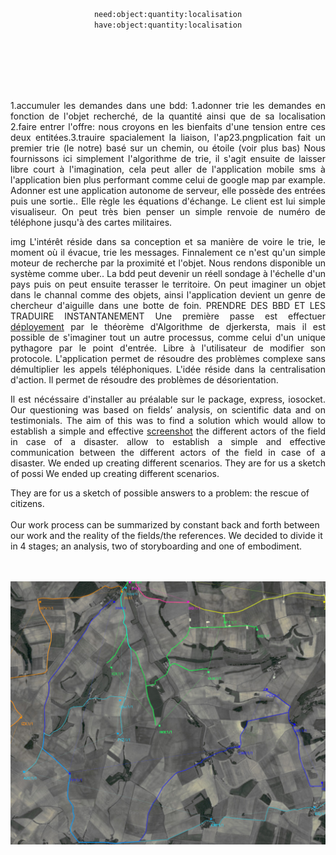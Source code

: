  <br><br><br><br>
 <p align="center">
<code>need:object:quantity:localisation</code><br>
<code>have:object:quantity:localisation</code>
 </p>
<br><br><br><br><br>

 <p align="justify">
1.accumuler les demandes dans une bdd: 1.adonner trie les demandes en fonction de l'objet recherché, de la quantité ainsi que de sa localisation 2.faire entrer l'offre: nous croyons en les bienfaits d'une tension entre ces deux entitées.3.trauire spacialement la liaison, l'ap23.pngplication fait un premier trie (le notre) basé sur un chemin, ou étoile (voir plus bas) Nous fournissons ici simplement l'algorithme de trie, il s'agit ensuite de laisser libre court à l'imagination, cela peut aller de l'application mobile sms à l'application bien plus performant comme celui de google map par example. Adonner est une application autonome de serveur, elle possède des entrées puis une sortie.. Elle règle les équations d'échange. Le client est lui simple visualiseur. On peut très bien penser un simple renvoie de numéro de téléphone jusqu'à des cartes militaires.
</p>

 <p align="justify">img
L'intérêt réside dans sa conception et sa manière de voire le trie, le moment où il évacue, trie les messages. Finnalement ce n'est qu'un simple moteur de recherche par la proximité et l'objet. Nous rendons disponible un système comme uber.. La bdd peut devenir un réell sondage à l'échelle d'un pays puis on peut ensuite terasser le territoire. On peut imaginer un objet dans le channal comme des objets, ainsi l'application devient un genre de chercheur d'aiguille dans une botte de foin. PRENDRE DES BBD ET LES TRADUIRE INSTANTANEMENT Une première passe est effectuer <a href=/example>déployement</a>  par le théorème d'Algorithme de djerkersta, mais il est possible de s'imaginer tout un autre processus, comme celui d'un unique pythagore par le point d'entrée. Libre à l'utilisateur de modifier son protocole. L'application permet de résoudre des problèmes complexe sans démultiplier les appels téléphoniques. L'idée réside dans la centralisation d'action. Il permet de résoudre des problèmes de désorientation.
</p>

 <p align="justify">
Il est nécéssaire d'installer au préalable sur le package, express, iosocket. Our questioning was based on fields’ analysis, on scientific data and on testimonials. The aim of this was to find a solution which would allow to establish a simple and effective <a href=/example>screenshot</a> the different actors of the field in case of a disaster. allow to establish a simple and effective communication between the different actors of the field in case of a disaster. We ended up creating different scenarios. They are for us a sketch of possi We ended up creating different scenarios. 
 </p>
 
They are for us a sketch of possible answers to a problem: the rescue of citizens. 
<BR><BR>Our work process can be summarized by constant back and forth between our work and the reality of the fields/the references. We decided to divide it in 4 stages; an analysis, two of storyboarding and one of embodiment. </p>
 <br><br>
   ![MacDown logo](example/44.jpg)



